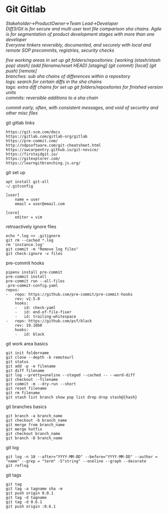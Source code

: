 # Git Gitlab

_Stakeholder->ProductOwner->Team Lead->Developer_  
_Diff3/Git is for secure and multi user text file comparison sha chains. Agile is for segmentation of product development stages with more than one developer_  
_Everyone tinkers reversibly, documented, and securely with local and remote SOP precommits, registries, security checks_  

_five working areas in set up git folders/repositories: [working (stash/stash pop) stash] (add filename/reset HEAD) [staging] (git commit) [local] (git push) [remote]_  
_branches: sub sha chains of differences within a repository_  
_logs: search for certain diffs in the sha chains_  
_tags: extra diff chains for set up git folders/repositories for finished version units_  
_commits: reversible additions to a sha chain_  

_commit early, often, with consistent messages, and void of securitry and other misc files_  

git gitlab links
```
https://git-scm.com/docs
https://gitlab.com/gitlab-org/gitlab  
https://pre-commit.com/
http://ndpsoftware.com/git-cheatsheet.html
https://swcarpentry.github.io/git-novice/ ﻿
https://firstaidgit.io/
https://gitexplorer.com/
https://learngitbranching.js.org/
```
git set up
```
apt install git-all
~/.gitconfig

[user]
    name = user
    email = user@email.com

[core]
    editor = vim
```
retroactively ignore files
```
echo *.log >> .gitignore
git rm --cached *.log
rm 'instance.log'
git commit -m "Remove log files"
git check-ignore -v files
```
pre-commit hooks
```
pipenv install pre-commit
pre-commit install
pre-commit run --all-files
.pre-commit-config.yaml
repos:
-   repo: https://github.com/pre-commit/pre-commit-hooks
    rev: v2.5.0
    hooks:
    -   id: check-yaml
    -   id: end-of-file-fixer
    -   id: trailing-whitespace
-   repo: https://github.com/psf/black
    rev: 19.10b0
    hooks:
    -   id: black
```
git work area basics
```
git init foldername
git clone --depth -b remoteurl
git status
git add -p -e filename
git diff filename
git log --pretty=oneline --staged --cached -- --word-diff
git checkout --filename
git commit -m --dry-run --short
git reset filename
git rm filename
git stash list branch show pop list drop drop stash@{hash}
```
git branches basics
```
git branch -a branch_name
git checkout -b branch_name
git merge from branch_name
git merge hotfix
git checkout branch_name
git branch -D branch_name
```
git log
```
git log -n 10 --after="YYYY-MM-DD" --before="YYYY-MM-DD" --author = "name" --grep = "term" -S"string" --oneline --graph --decorate
git reflog
```
git tags
```
git tag
git tag -a tagname sha -m
git push origin 0.0.1
git tag -d tagname
git tag -d 0.6.1
git push origin :0.6.1
```
